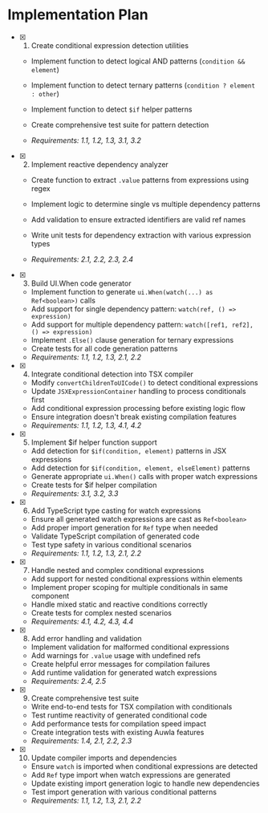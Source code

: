 # Implementation Plan

- [x] 1. Create conditional expression detection utilities



  - Implement function to detect logical AND patterns (`condition && element`)
  - Implement function to detect ternary patterns (`condition ? element : other`)
  - Implement function to detect `$if` helper patterns
  - Create comprehensive test suite for pattern detection


  - _Requirements: 1.1, 1.2, 1.3, 3.1, 3.2_

- [x] 2. Implement reactive dependency analyzer
  - Create function to extract `.value` patterns from expressions using regex
  - Implement logic to determine single vs multiple dependency patterns



  - Add validation to ensure extracted identifiers are valid ref names
  - Write unit tests for dependency extraction with various expression types
  - _Requirements: 2.1, 2.2, 2.3, 2.4_

- [x] 3. Build UI.When code generator


  - Implement function to generate `ui.When(watch(...) as Ref<boolean>)` calls
  - Add support for single dependency pattern: `watch(ref, () => expression)`
  - Add support for multiple dependency pattern: `watch([ref1, ref2], () => expression)`
  - Implement `.Else()` clause generation for ternary expressions
  - Create tests for all code generation patterns
  - _Requirements: 1.1, 1.2, 1.3, 2.1, 2.2_

- [x] 4. Integrate conditional detection into TSX compiler
  - Modify `convertChildrenToUICode()` to detect conditional expressions
  - Update `JSXExpressionContainer` handling to process conditionals first
  - Add conditional expression processing before existing logic flow
  - Ensure integration doesn't break existing compilation features
  - _Requirements: 1.1, 1.2, 1.3, 4.1, 4.2_

- [x] 5. Implement $if helper function support



  - Add detection for `$if(condition, element)` patterns in JSX expressions
  - Add detection for `$if(condition, element, elseElement)` patterns
  - Generate appropriate `ui.When()` calls with proper watch expressions
  - Create tests for $if helper compilation
  - _Requirements: 3.1, 3.2, 3.3_

- [x] 6. Add TypeScript type casting for watch expressions
  - Ensure all generated watch expressions are cast as `Ref<boolean>`
  - Add proper import generation for `Ref` type when needed
  - Validate TypeScript compilation of generated code
  - Test type safety in various conditional scenarios
  - _Requirements: 1.1, 1.2, 1.3, 2.1, 2.2_

- [x] 7. Handle nested and complex conditional expressions
  - Add support for nested conditional expressions within elements
  - Implement proper scoping for multiple conditionals in same component
  - Handle mixed static and reactive conditions correctly
  - Create tests for complex nested scenarios
  - _Requirements: 4.1, 4.2, 4.3, 4.4_

- [x] 8. Add error handling and validation



  - Implement validation for malformed conditional expressions
  - Add warnings for `.value` usage with undefined refs
  - Create helpful error messages for compilation failures
  - Add runtime validation for generated watch expressions
  - _Requirements: 2.4, 2.5_

- [x] 9. Create comprehensive test suite
  - Write end-to-end tests for TSX compilation with conditionals
  - Test runtime reactivity of generated conditional code
  - Add performance tests for compilation speed impact
  - Create integration tests with existing Auwla features
  - _Requirements: 1.4, 2.1, 2.2, 2.3_

- [x] 10. Update compiler imports and dependencies



  - Ensure `watch` is imported when conditional expressions are detected
  - Add `Ref` type import when watch expressions are generated
  - Update existing import generation logic to handle new dependencies
  - Test import generation with various conditional patterns
  - _Requirements: 1.1, 1.2, 1.3, 2.1, 2.2_